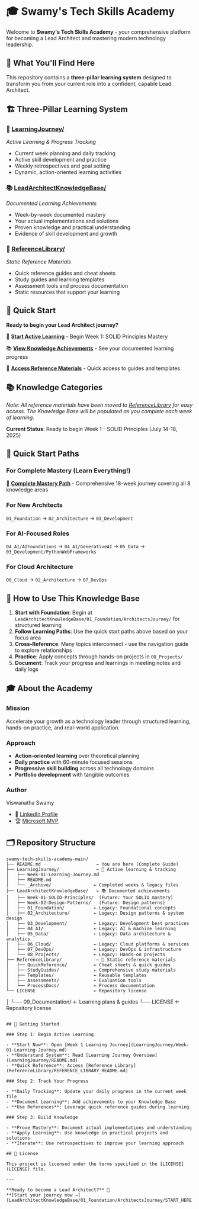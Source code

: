 # 🎓 Swamy's Tech Skills Academy

Welcome to **Swamy's Tech Skills Academy** - your comprehensive platform for becoming a Lead Architect and mastering modern technology leadership.

## 🎯 What You'll Find Here

This repository contains a **three-pillar learning system** designed to transform you from your current role into a confident, capable Lead Architect.

## 🏗️ Three-Pillar Learning System

### **🎯 [LearningJourney/](LearningJourney/)**

_Active Learning & Progress Tracking_

- Current week planning and daily tracking
- Active skill development and practice
- Weekly retrospectives and goal setting
- Dynamic, action-oriented learning activities

### **📚 [LeadArchitectKnowledgeBase/](LeadArchitectKnowledgeBase/)**

_Documented Learning Achievements_

- Week-by-week documented mastery
- Your actual implementations and solutions
- Proven knowledge and practical understanding
- Evidence of skill development and growth

### **📖 [ReferenceLibrary/](ReferenceLibrary/)**

_Static Reference Materials_

- Quick reference guides and cheat sheets
- Study guides and learning templates
- Assessment tools and process documentation
- Static resources that support your learning

## 🚀 Quick Start

**Ready to begin your Lead Architect journey?**

🎯 **[Start Active Learning](LearningJourney/Week-01-Learning-Journey.md)** - Begin Week 1: SOLID Principles Mastery

📚 **[View Knowledge Achievements](LeadArchitectKnowledgeBase/KNOWLEDGE_BASE_README.md)** - See your documented learning progress

📖 **[Access Reference Materials](ReferenceLibrary/REFERENCE_LIBRARY_README.md)** - Quick access to guides and templates

## 📚 Knowledge Categories

_Note: All reference materials have been moved to [ReferenceLibrary](ReferenceLibrary/REFERENCE_LIBRARY_README.md) for easy access. The Knowledge Base will be populated as you complete each week of learning._

**Current Status**: Ready to begin Week 1 - SOLID Principles (July 14-18, 2025)

## 🚀 Quick Start Paths

### **For Complete Mastery (Learn Everything!)**

🌟 **[Complete Mastery Path](LeadArchitectKnowledgeBase/09_Documentation/COMPLETE_MASTERY_PATH.md)** - Comprehensive 18-week journey covering all 8 knowledge areas

### **For New Architects**

`01_Foundation` → `02_Architecture` → `03_Development`

### **For AI-Focused Roles**

`04_AI/AIFoundations` → `04_AI/GenerativeAI` → `05_Data` → `03_Development/PythonWebFrameworks`

### **For Cloud Architecture**

`06_Cloud` → `02_Architecture` → `07_DevOps`

## 📖 How to Use This Knowledge Base

1. **Start with Foundation**: Begin at `LeadArchitectKnowledgeBase/01_Foundation/ArchitectsJourney/` for structured learning
2. **Follow Learning Paths**: Use the quick start paths above based on your focus area
3. **Cross-Reference**: Many topics interconnect - use the navigation guide to explore relationships
4. **Practice**: Apply concepts through hands-on projects in `08_Projects/`
5. **Document**: Track your progress and learnings in meeting notes and daily logs

## 🎓 About the Academy

### **Mission**

Accelerate your growth as a technology leader through structured learning, hands-on practice, and real-world application.

### **Approach**

- **Action-oriented learning** over theoretical planning
- **Daily practice** with 60-minute focused sessions
- **Progressive skill building** across all technology domains
- **Portfolio development** with tangible outcomes

### **Author**

Viswanatha Swamy

- 🔗 [LinkedIn Profile](https://www.linkedin.com/in/viswanatha-swamy-b57326128/)
- 🏆 [Microsoft MVP](https://mvp.microsoft.com/en-US/MVP/profile/e5303266-fa36-ec11-b6e6-00224825194e)

## 🗂️ Repository Structure

```text
swamy-tech-skills-academy-main/
├── README.md                     ← You are here (Complete Guide)
├── LearningJourney/              ← 🎯 Active learning & tracking
│   ├── Week-01-Learning-Journey.md
│   ├── README.md
│   └── _Archive/                ← Completed weeks & legacy files
├── LeadArchitectKnowledgeBase/   ← 📚 Documented achievements
│   ├── Week-01-SOLID-Principles/  (Future: Your SOLID mastery)
│   ├── Week-02-Design-Patterns/   (Future: Design patterns)
│   ├── 01_Foundation/           ← Legacy: Foundational concepts
│   ├── 02_Architecture/         ← Legacy: Design patterns & system design
│   ├── 03_Development/          ← Legacy: Development best practices
│   ├── 04_AI/                   ← Legacy: AI & machine learning
│   ├── 05_Data/                 ← Legacy: Data architecture & analytics
│   ├── 06_Cloud/                ← Legacy: Cloud platforms & services
│   ├── 07_DevOps/               ← Legacy: DevOps & infrastructure
│   └── 08_Projects/             ← Legacy: Hands-on projects
├── ReferenceLibrary/             ← 📖 Static reference materials
│   ├── QuickReference/          ← Cheat sheets & quick guides
│   ├── StudyGuides/             ← Comprehensive study materials
│   ├── Templates/               ← Reusable templates
│   ├── Assessments/             ← Evaluation tools
│   └── ProcessDocs/             ← Process documentation
└── LICENSE                      ← Repository license
```

│ └── 09_Documentation/ ← Learning plans & guides
└── LICENSE ← Repository license

```

## 🏁 Getting Started

### Step 1: Begin Active Learning

- **Start Now**: Open [Week 1 Learning Journey](LearningJourney/Week-01-Learning-Journey.md)
- **Understand System**: Read [Learning Journey Overview](LearningJourney/README.md)
- **Quick Reference**: Access [Reference Library](ReferenceLibrary/REFERENCE_LIBRARY_README.md)

### Step 2: Track Your Progress

- **Daily Tracking**: Update your daily progress in the current week file
- **Document Learning**: Add achievements to your Knowledge Base
- **Use References**: Leverage quick reference guides during learning

### Step 3: Build Knowledge

- **Prove Mastery**: Document actual implementations and understanding
- **Apply Learning**: Use knowledge in practical projects and solutions
- **Iterate**: Use retrospectives to improve your learning approach

## 📖 License

This project is licensed under the terms specified in the [LICENSE](LICENSE) file.

---

**Ready to become a Lead Architect?** 🚀
**[Start your journey now →](LeadArchitectKnowledgeBase/01_Foundation/ArchitectsJourney/START_HERE.md)**
```
